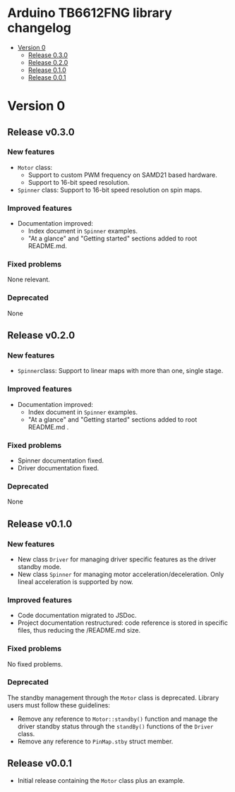 # Arduino TB6612FNG library changelog

- [Version 0](#version-0)
  * [Release 0.3.0](##release-v0.3.0)
  * [Release 0.2.0](##release-v0.2.0)
  * [Release 0.1.0](##release-v0.1.0)
  * [Release 0.0.1](##release-v0.0.1)

# Version 0

## Release v0.3.0
### New features
- `Motor` class: 
  * Support to custom PWM frequency on SAMD21 based hardware.
  * Support to 16-bit speed resolution.
- `Spinner` class: Support to 16-bit speed resolution on spin maps.
 
### Improved features
- Documentation improved:
  * Index document in `Spinner` examples.
  * "At a glance" and "Getting started" sections added to root README.md.

### Fixed problems
None relevant.

### Deprecated
None

## Release v0.2.0
### New features
- `Spinner`class: Support to linear maps with more than one, single stage.

### Improved features
- Documentation improved:
  * Index document in `Spinner` examples.
  * "At a glance" and "Getting started" sections added to root README.md .

### Fixed problems
- Spinner documentation fixed.
- Driver documentation fixed.

### Deprecated
None

## Release v0.1.0
### New features
- New class `Driver` for managing driver specific features as the driver standby mode.
- New class `Spinner` for managing motor acceleration/deceleration. Only lineal acceleration is supported by now.

### Improved features
- Code documentation migrated to JSDoc.
- Project documentation restructured: code reference is stored in specific files, thus reducing the /README.md size.

### Fixed problems
No fixed problems.

### Deprecated
The standby management through the `Motor` class is deprecated. Library users must follow these guidelines:
- Remove any reference to `Motor::standby()` function and manage the driver standby status through the `standBy()` functions of the `Driver` class.
- Remove any reference to `PinMap.stby` struct member.

## Release v0.0.1
- Initial release containing the `Motor` class plus an example.
